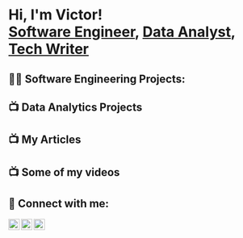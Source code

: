 <h1>Hi, I'm Victor! <br/><a href="https://github.com/joshmadakor1">Software Engineer</a>, <a href="https://www.linkedin.com/in/joshmadakor/">Data Analyst</a>, <a href="https://www.youtube.com/c/joshmadakor">Tech Writer</a></h1>

<h2>👨‍💻 Software Engineering Projects:</h2>

<h2>📺 Data Analytics Projects</h2>

<h2>📺 My Articles</h2>

<h2>📺 Some of my videos</h2>

<h2> 🤳 Connect with me:</h2>

[<img align="left" alt="Victor Animasahun | Twitter" width="22px" src="" />][twitter]
[<img align="left" alt="Victor Animasahun | LinkedIn" width="22px" src="" />][linkedin]
[<img align="left" alt="Victor Animasahun | Instagram" width="22px" src="" />][instagram]

[twitter]: https://twitter.com/joshmadakor
[youtube]: https://www.youtube.com/c/joshmadakor
[instagram]: https://www.instagram.com/joshmadakor/
[linkedin]: https://linkedin.com/in/joshmadakor

<!--


Here are some ideas to get you started:

- 🔭 I’m currently working on ...
- 🌱 I’m currently learning ...
- 👯 I’m looking to collaborate on ...
- 🤔 I’m looking for help with ...
- 💬 Ask me about ...
- 📫 How to reach me: ...
- 😄 Pronouns: ...
- ⚡ Fun fact: ...
-->
